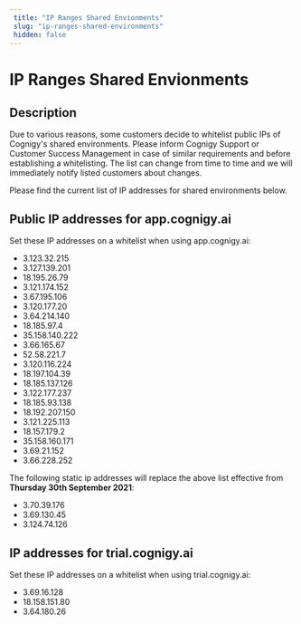 ```yaml
---
 title: "IP Ranges Shared Envionments" 
 slug: "ip-ranges-shared-environments" 
 hidden: false 
---
```

# IP Ranges Shared Envionments

## Description

<div class="divider"></div>

Due to various reasons, some customers decide to whitelist public IPs of Cognigy's shared environments. Please inform Cognigy Support or Customer Success Management in case of similar requirements and before establishing a whitelisting. The list can change from time to time and we will immediately notify listed customers about changes.

Please find the current list of IP addresses for shared environments below. 

## Public IP addresses for app.cognigy.ai

<div class="divider"></div>

Set these IP addresses on a whitelist when using app.cognigy.ai:

- 3.123.32.215    
- 3.127.139.201
- 18.195.26.79
- 3.121.174.152
- 3.67.195.106    
- 3.120.177.20    
- 3.64.214.140
- 18.185.97.4    
- 35.158.140.222    
- 3.66.165.67
- 52.58.221.7    
- 3.120.116.224
- 18.197.104.39    
- 18.185.137.126
- 3.122.177.237
- 18.185.93.138
- 18.192.207.150
- 3.121.225.113    
- 18.157.179.2    
- 35.158.160.171
- 3.69.21.152
- 3.66.228.252

The following static ip addresses will replace the above list effective from **Thursday 30th September 2021**:

- 3.70.39.176
- 3.69.130.45
- 3.124.74.126


## IP addresses for trial.cognigy.ai

<div class="divider"></div>

Set these IP addresses on a whitelist when using trial.cognigy.ai:

- 3.69.16.128
- 18.158.151.80
- 3.64.180.26